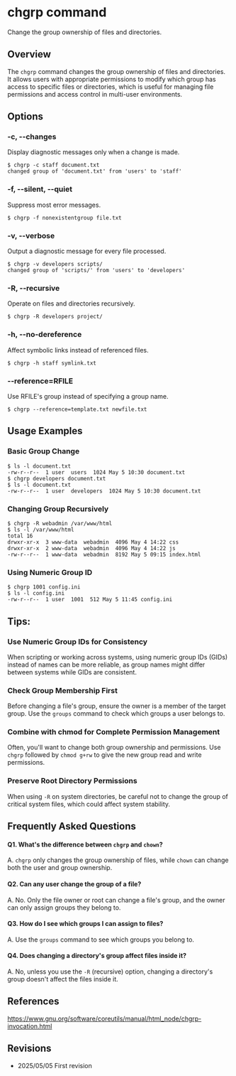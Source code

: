 # chgrp command

Change the group ownership of files and directories.

## Overview

The `chgrp` command changes the group ownership of files and directories. It allows users with appropriate permissions to modify which group has access to specific files or directories, which is useful for managing file permissions and access control in multi-user environments.

## Options

### **-c, --changes**

Display diagnostic messages only when a change is made.

```console
$ chgrp -c staff document.txt
changed group of 'document.txt' from 'users' to 'staff'
```

### **-f, --silent, --quiet**

Suppress most error messages.

```console
$ chgrp -f nonexistentgroup file.txt
```

### **-v, --verbose**

Output a diagnostic message for every file processed.

```console
$ chgrp -v developers scripts/
changed group of 'scripts/' from 'users' to 'developers'
```

### **-R, --recursive**

Operate on files and directories recursively.

```console
$ chgrp -R developers project/
```

### **-h, --no-dereference**

Affect symbolic links instead of referenced files.

```console
$ chgrp -h staff symlink.txt
```

### **--reference=RFILE**

Use RFILE's group instead of specifying a group name.

```console
$ chgrp --reference=template.txt newfile.txt
```

## Usage Examples

### Basic Group Change

```console
$ ls -l document.txt
-rw-r--r--  1 user  users  1024 May 5 10:30 document.txt
$ chgrp developers document.txt
$ ls -l document.txt
-rw-r--r--  1 user  developers  1024 May 5 10:30 document.txt
```

### Changing Group Recursively

```console
$ chgrp -R webadmin /var/www/html
$ ls -l /var/www/html
total 16
drwxr-xr-x  3 www-data  webadmin  4096 May 4 14:22 css
drwxr-xr-x  2 www-data  webadmin  4096 May 4 14:22 js
-rw-r--r--  1 www-data  webadmin  8192 May 5 09:15 index.html
```

### Using Numeric Group ID

```console
$ chgrp 1001 config.ini
$ ls -l config.ini
-rw-r--r--  1 user  1001  512 May 5 11:45 config.ini
```

## Tips:

### Use Numeric Group IDs for Consistency

When scripting or working across systems, using numeric group IDs (GIDs) instead of names can be more reliable, as group names might differ between systems while GIDs are consistent.

### Check Group Membership First

Before changing a file's group, ensure the owner is a member of the target group. Use the `groups` command to check which groups a user belongs to.

### Combine with chmod for Complete Permission Management

Often, you'll want to change both group ownership and permissions. Use `chgrp` followed by `chmod g+rw` to give the new group read and write permissions.

### Preserve Root Directory Permissions

When using `-R` on system directories, be careful not to change the group of critical system files, which could affect system stability.

## Frequently Asked Questions

#### Q1. What's the difference between `chgrp` and `chown`?
A. `chgrp` only changes the group ownership of files, while `chown` can change both the user and group ownership.

#### Q2. Can any user change the group of a file?
A. No. Only the file owner or root can change a file's group, and the owner can only assign groups they belong to.

#### Q3. How do I see which groups I can assign to files?
A. Use the `groups` command to see which groups you belong to.

#### Q4. Does changing a directory's group affect files inside it?
A. No, unless you use the `-R` (recursive) option, changing a directory's group doesn't affect the files inside it.

## References

https://www.gnu.org/software/coreutils/manual/html_node/chgrp-invocation.html

## Revisions

- 2025/05/05 First revision